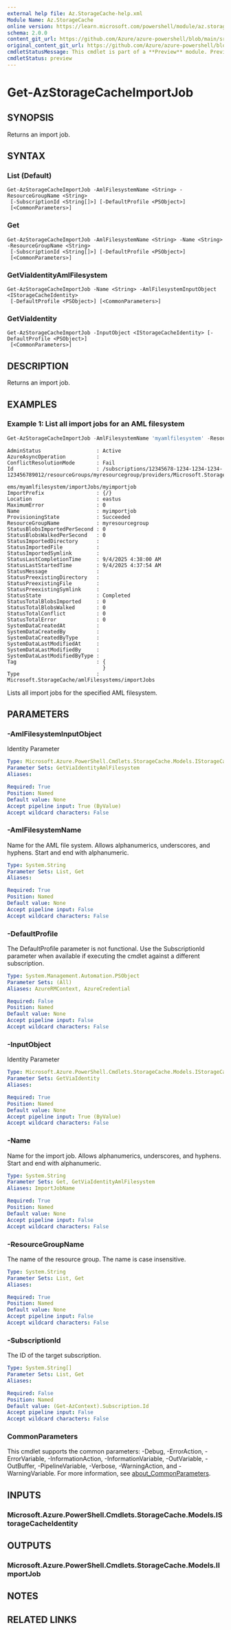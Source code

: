 ```yaml
---
external help file: Az.StorageCache-help.xml
Module Name: Az.StorageCache
online version: https://learn.microsoft.com/powershell/module/az.storagecache/get-azstoragecacheimportjob
schema: 2.0.0
content_git_url: https://github.com/Azure/azure-powershell/blob/main/src/StorageCache/StorageCache/help/Get-AzStorageCacheImportJob.md
original_content_git_url: https://github.com/Azure/azure-powershell/blob/main/src/StorageCache/StorageCache/help/Get-AzStorageCacheImportJob.md
cmdletStatusMessage: This cmdlet is part of a **Preview** module. Preview versions aren't recommended for use in production environments. For more information, see https://aka.ms/azps-refstatus.
cmdletStatus: preview
---
```

# Get-AzStorageCacheImportJob

## SYNOPSIS
Returns an import job.

## SYNTAX

### List (Default)
```
Get-AzStorageCacheImportJob -AmlFilesystemName <String> -ResourceGroupName <String>
 [-SubscriptionId <String[]>] [-DefaultProfile <PSObject>]
 [<CommonParameters>]
```

### Get
```
Get-AzStorageCacheImportJob -AmlFilesystemName <String> -Name <String> -ResourceGroupName <String>
 [-SubscriptionId <String[]>] [-DefaultProfile <PSObject>]
 [<CommonParameters>]
```

### GetViaIdentityAmlFilesystem
```
Get-AzStorageCacheImportJob -Name <String> -AmlFilesystemInputObject <IStorageCacheIdentity>
 [-DefaultProfile <PSObject>] [<CommonParameters>]
```

### GetViaIdentity
```
Get-AzStorageCacheImportJob -InputObject <IStorageCacheIdentity> [-DefaultProfile <PSObject>]
 [<CommonParameters>]
```

## DESCRIPTION
Returns an import job.

## EXAMPLES

### Example 1: List all import jobs for an AML filesystem
```powershell
Get-AzStorageCacheImportJob -AmlFilesystemName 'myamlfilesystem' -ResourceGroupName 'myresourcegroup'
```

```output
AdminStatus                  : Active
AzureAsyncOperation          :
ConflictResolutionMode       : Fail
Id                           : /subscriptions/12345678-1234-1234-1234-123456789012/resourceGroups/myresourcegroup/providers/Microsoft.StorageCache/amlFilesyst
                               ems/myamlfilesystem/importJobs/myimportjob
ImportPrefix                 : {/}
Location                     : eastus
MaximumError                 : 0
Name                         : myimportjob
ProvisioningState            : Succeeded
ResourceGroupName            : myresourcegroup
StatusBlobsImportedPerSecond : 0
StatusBlobsWalkedPerSecond   : 0
StatusImportedDirectory      :
StatusImportedFile           :
StatusImportedSymlink        :
StatusLastCompletionTime     : 9/4/2025 4:38:00 AM
StatusLastStartedTime        : 9/4/2025 4:37:54 AM
StatusMessage                :
StatusPreexistingDirectory   :
StatusPreexistingFile        :
StatusPreexistingSymlink     :
StatusState                  : Completed
StatusTotalBlobsImported     : 0
StatusTotalBlobsWalked       : 0
StatusTotalConflict          : 0
StatusTotalError             : 0
SystemDataCreatedAt          :
SystemDataCreatedBy          :
SystemDataCreatedByType      :
SystemDataLastModifiedAt     :
SystemDataLastModifiedBy     :
SystemDataLastModifiedByType :
Tag                          : {
                               }
Type                         : Microsoft.StorageCache/amlFilesystems/importJobs
```

Lists all import jobs for the specified AML filesystem.

## PARAMETERS

### -AmlFilesystemInputObject
Identity Parameter

```yaml
Type: Microsoft.Azure.PowerShell.Cmdlets.StorageCache.Models.IStorageCacheIdentity
Parameter Sets: GetViaIdentityAmlFilesystem
Aliases:

Required: True
Position: Named
Default value: None
Accept pipeline input: True (ByValue)
Accept wildcard characters: False
```

### -AmlFilesystemName
Name for the AML file system.
Allows alphanumerics, underscores, and hyphens.
Start and end with alphanumeric.

```yaml
Type: System.String
Parameter Sets: List, Get
Aliases:

Required: True
Position: Named
Default value: None
Accept pipeline input: False
Accept wildcard characters: False
```

### -DefaultProfile
The DefaultProfile parameter is not functional.
Use the SubscriptionId parameter when available if executing the cmdlet against a different subscription.

```yaml
Type: System.Management.Automation.PSObject
Parameter Sets: (All)
Aliases: AzureRMContext, AzureCredential

Required: False
Position: Named
Default value: None
Accept pipeline input: False
Accept wildcard characters: False
```

### -InputObject
Identity Parameter

```yaml
Type: Microsoft.Azure.PowerShell.Cmdlets.StorageCache.Models.IStorageCacheIdentity
Parameter Sets: GetViaIdentity
Aliases:

Required: True
Position: Named
Default value: None
Accept pipeline input: True (ByValue)
Accept wildcard characters: False
```

### -Name
Name for the import job.
Allows alphanumerics, underscores, and hyphens.
Start and end with alphanumeric.

```yaml
Type: System.String
Parameter Sets: Get, GetViaIdentityAmlFilesystem
Aliases: ImportJobName

Required: True
Position: Named
Default value: None
Accept pipeline input: False
Accept wildcard characters: False
```

### -ResourceGroupName
The name of the resource group.
The name is case insensitive.

```yaml
Type: System.String
Parameter Sets: List, Get
Aliases:

Required: True
Position: Named
Default value: None
Accept pipeline input: False
Accept wildcard characters: False
```

### -SubscriptionId
The ID of the target subscription.

```yaml
Type: System.String[]
Parameter Sets: List, Get
Aliases:

Required: False
Position: Named
Default value: (Get-AzContext).Subscription.Id
Accept pipeline input: False
Accept wildcard characters: False
```

### CommonParameters
This cmdlet supports the common parameters: -Debug, -ErrorAction, -ErrorVariable, -InformationAction, -InformationVariable, -OutVariable, -OutBuffer, -PipelineVariable, -Verbose, -WarningAction, and -WarningVariable. For more information, see [about_CommonParameters](http://go.microsoft.com/fwlink/?LinkID=113216).

## INPUTS

### Microsoft.Azure.PowerShell.Cmdlets.StorageCache.Models.IStorageCacheIdentity

## OUTPUTS

### Microsoft.Azure.PowerShell.Cmdlets.StorageCache.Models.IImportJob

## NOTES

## RELATED LINKS

